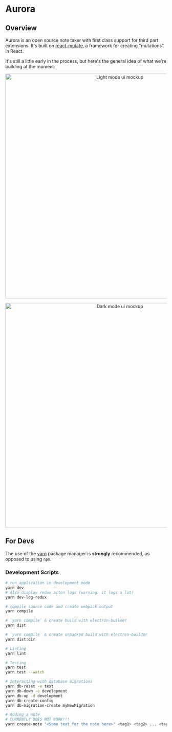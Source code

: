 # Aurora

## Overview
Aurora is an open source note taker with first class support for third part extensions. It's built on [react-mutate](https://github.com/Flaque/react-mutate), a framework for creating "mutations" in React. 

It's still a little early in the process, but here's the general idea of what we're building at the moment:


<p align="center">
  <img src="https://i.imgur.com/QCrot4G.png" alt="Light mode ui mockup" width="700px" />
</p>

<p align="center">
  <img src="https://i.imgur.com/kURH8c2.png" alt="Dark mode ui mockup" width="700px" />
</p>


## For Devs 
The use of the [yarn](https://yarnpkg.com/) package manager is **strongly** recommended, as opposed to using `npm`.

### Development Scripts

```bash
# run application in development mode
yarn dev
# Also display redux acton logs (warning: it logs a lot)
yarn dev-log-redux

# compile source code and create webpack output
yarn compile

# `yarn compile` & create build with electron-builder
yarn dist

# `yarn compile` & create unpacked build with electron-builder
yarn dist:dir

# Linting
yarn lint

# Testing
yarn test
yarn test --watch

# Interacting with database migrations
yarn db-reset -e test
yarn db-down -e development
yarn db-up -d development
yarn db-create-config
yarn db-migration-create myNewMigration

# Adding a note
# CURRENTLY DOES NOT WORK!!!
yarn create-note "<Some text for the note here>" <tag1> <tag2> ... <tagn>

```
